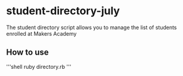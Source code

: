 # student-directory-july

The student directory script allows you to manage the list of students enrolled at Makers Academy

## How to use ##
'''shell
ruby directory.rb
'''
